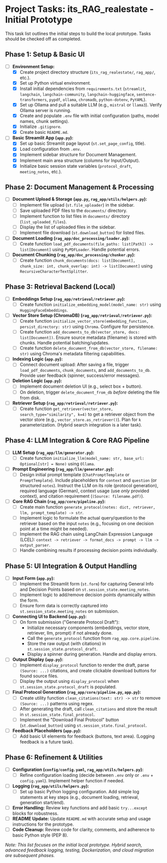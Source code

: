 # Project Tasks: its_RAG_realestate - Initial Prototype

This task list outlines the initial steps to build the local prototype. Tasks should be checked off as completed.

## Phase 1: Setup & Basic UI

-   [ ] **Environment Setup:**
    -   [x] Create project directory structure (`its_rag_realestate/`, `rag_app/`, etc.).
    -   [x] Set up Python virtual environment.
    -   [x] Install initial dependencies from `requirements.txt` (`streamlit`, `langchain`, `langchain-community`, `langchain-huggingface`, `sentence-transformers`, `pypdf`, `ollama`, `chromadb`, `python-dotenv`, `PyYAML`).
    -   [x] Set up Ollama and pull a suitable LLM (e.g., `mistral` or `llama3`). Verify Ollama server is running.
    -   [x] Create and populate `.env` file with initial configuration (paths, model names, chunk settings).
    -   [x] Initialize `.gitignore`.
    -   [x] Create basic `README.md`.
-   [ ] **Basic Streamlit App (`app.py`):**
    -   [x] Set up basic Streamlit page layout (`st.set_page_config`, title).
    -   [x] Load configuration from `.env`.
    -   [x] Implement sidebar structure for Document Management.
    -   [x] Implement main area structure (columns for Input/Output).
    -   [x] Initialize basic session state variables (`protocol_draft`, `meeting_notes`, etc.).

## Phase 2: Document Management & Processing

-   [ ] **Document Upload & Storage (`app.py`, `rag_app/utils/helpers.py`):**
    -   [ ] Implement file upload (`st.file_uploader`) in the sidebar.
    -   [ ] Save uploaded PDF files to the `documents/` directory.
    -   [ ] Implement function to list files in `documents/` directory (`list_uploaded_files`).
    -   [ ] Display the list of uploaded files in the sidebar.
    -   [ ] Implement file download (`st.download_button`) for listed files.
-   [ ] **Document Loading (`rag_app/doc_processing/loader.py`):**
    -   [ ] Create function `load_pdf_documents(file_paths: list[Path]) -> list[Document]` using `PyPDFLoader`. Handle potential errors.
-   [ ] **Document Chunking (`rag_app/doc_processing/chunker.py`):**
    -   [ ] Create function `chunk_documents(docs: list[Document], chunk_size: int, chunk_overlap: int) -> list[Document]` using `RecursiveCharacterTextSplitter`.

## Phase 3: Retrieval Backend (Local)

-   [ ] **Embeddings Setup (`rag_app/retrieval/retriever.py`):**
    -   [ ] Create function `initialize_embedding_model(model_name: str)` using `HuggingFaceEmbeddings`.
-   [ ] **Vector Store Setup (ChromaDB) (`rag_app/retrieval/retriever.py`):**
    -   [ ] Create function `initialize_vector_store(embedding_function, persist_directory: str)` using `Chroma`. Configure for persistence.
    -   [ ] Create function `add_documents_to_db(vector_store, docs: list[Document])`. Ensure source metadata (filename) is stored with chunks. Handle potential batching/updates.
    -   [ ] Create function `delete_document_from_db(vector_store, filename: str)` using Chroma's metadata filtering capabilities.
-   [ ] **Indexing Logic (`app.py`):**
    -   [ ] Connect document upload: After saving a file, trigger `load_pdf_documents`, `chunk_documents`, and `add_documents_to_db`. Provide user feedback (spinner, success/error messages).
-   [ ] **Deletion Logic (`app.py`):**
    -   [ ] Implement document deletion UI (e.g., select box + button).
    -   [ ] On deletion, trigger `delete_document_from_db` *before* deleting the file from disk.
-   [ ] **Retriever Setup (`rag_app/retrieval/retriever.py`):**
    -   [ ] Create function `get_retriever(vector_store, search_type="similarity", k=4)` to get a retriever object from the vector store (e.g., `vector_store.as_retriever()`). Plan for `k` parameterization. (Hybrid search integration is a later task).

## Phase 4: LLM Integration & Core RAG Pipeline

-   [ ] **LLM Setup (`rag_app/llm/generator.py`):**
    -   [ ] Create function `initialize_llm(model_name: str, base_url: Optional[str] = None)` using `Ollama`.
-   [ ] **Prompt Engineering (`rag_app/llm/generator.py`):**
    -   [ ] Design initial prompt template (`ChatPromptTemplate` or `PromptTemplate`). Include placeholders for `context` and `question` (or structured `notes`). Instruct the LLM on its role (protocol generation), required language (German), context usage (use *only* provided context), and citation requirement (`(Source: filename.pdf)`).
-   [ ] **Core RAG Chain (`rag_app/core/pipeline.py`):**
    -   [ ] Create main function `generate_protocol(notes: dict, retriever, llm, prompt_template) -> str`.
    -   [ ] Implement logic to formulate the actual query/question to the retriever based on the input `notes` (e.g., focusing on one decision point at a time might be needed).
    -   [ ] Implement the RAG chain using LangChain Expression Language (LCEL): `context -> retriever -> format_docs -> prompt -> llm -> output_parser`.
    -   [ ] Handle combining results if processing decision points individually.

## Phase 5: UI Integration & Output Handling

-   [ ] **Input Form (`app.py`):**
    -   [ ] Implement the Streamlit form (`st.form`) for capturing General Info and Decision Points based on `st.session_state.meeting_notes`.
    -   [ ] Implement logic to add/remove decision points dynamically within the form.
    -   [ ] Ensure form data is correctly captured into `st.session_state.meeting_notes` on submission.
-   [ ] **Connecting UI to Backend (`app.py`):**
    -   [ ] On form submission ("Generate Protocol Draft"):
        -   Initialize necessary components (embeddings, vector store, retriever, llm, prompt) if not already done.
        -   Call the `generate_protocol` function from `rag_app.core.pipeline`.
        -   Store the raw output (with citations) in `st.session_state.protocol_draft`.
        -   Display a spinner during generation. Handle and display errors.
-   [ ] **Output Display (`app.py`):**
    -   [ ] Implement `display_protocol` function to render the draft, parse `(Source: ...)` citations, and create clickable download buttons for found source files.
    -   [ ] Display the output using `display_protocol` when `st.session_state.protocol_draft` is populated.
-   [ ] **Final Protocol Generation (`rag_app/core/pipeline.py`, `app.py`):**
    -   [ ] Create utility function `clean_citations(text: str) -> str` to remove `(Source: ...)` patterns using regex.
    -   [ ] After generating the draft, call `clean_citations` and store the result in `st.session_state.final_protocol`.
    -   [ ] Implement the "Download Final Protocol" button (`st.download_button`) using `st.session_state.final_protocol`.
-   [ ] **Feedback Placeholders (`app.py`):**
    -   [ ] Add basic UI elements for feedback (buttons, text area). (Logging feedback is a future task).

## Phase 6: Refinement & Utilities

-   [ ] **Configuration (`config/config.yaml`, `rag_app/utils/helpers.py`):**
    -   [ ] Refine configuration loading (decide between `.env` only or `.env` + `config.yaml`). Implement helper function if needed.
-   [ ] **Logging (`rag_app/utils/helpers.py`):**
    -   [ ] Set up basic Python logging configuration. Add simple log statements at key steps (e.g., document loading, retrieval, generation start/end).
-   [ ] **Error Handling:** Review key functions and add basic `try...except` blocks for robustness.
-   [ ] **README Update:** Update `README.md` with accurate setup and usage instructions for the prototype.
-   [ ] **Code Cleanup:** Review code for clarity, comments, and adherence to basic Python style (PEP 8).

*Note: This list focuses on the initial local prototype. Hybrid search, advanced feedback logging, testing, Dockerization, and cloud migration are subsequent phases.*